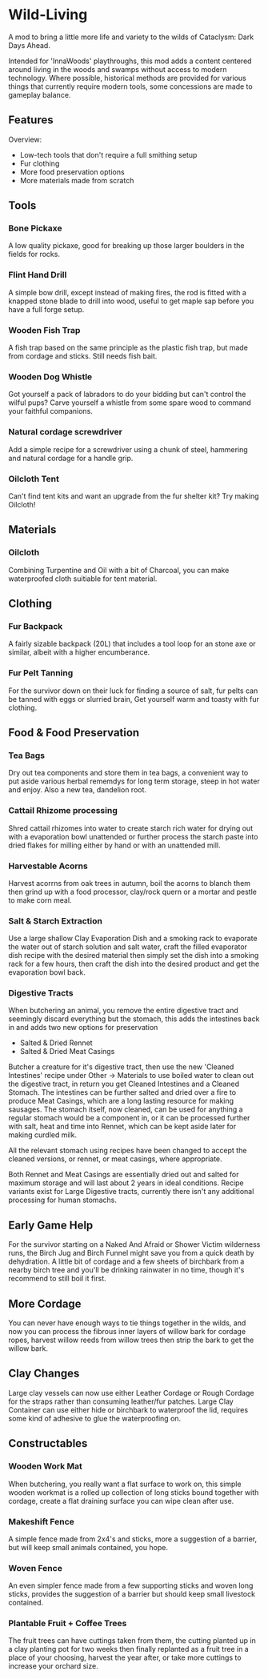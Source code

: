 # Wild-Living
A mod to bring a little more life and variety to the wilds of Cataclysm: Dark Days Ahead.

Intended for 'InnaWoods' playthroughs, this mod adds a content centered around living in the woods and swamps without access to modern technology. Where possible, historical methods are provided for various things that currently require modern tools, some concessions are made to gameplay balance.

## Features

Overview:
- Low-tech tools that don't require a full smithing setup
- Fur clothing
- More food preservation options
- More materials made from scratch

## Tools

### Bone Pickaxe
A low quality pickaxe, good for breaking up those larger boulders in the fields for rocks.

### Flint Hand Drill
A simple bow drill, except instead of making fires, the rod is fitted with a knapped stone blade to drill into wood, useful to get maple sap before you have a full forge setup.

### Wooden Fish Trap
A fish trap based on the same principle as the plastic fish trap, but made from cordage and sticks. Still needs fish bait.

### Wooden Dog Whistle
Got yourself a pack of labradors to do your bidding but can't control the wilful pups? Carve yourself a whistle from some spare wood to command your faithful companions.

### Natural cordage screwdriver
Add a simple recipe for a screwdriver using a chunk of steel, hammering and natural cordage for a handle grip.

### Oilcloth Tent
Can't find tent kits and want an upgrade from the fur shelter kit? Try making Oilcloth!

## Materials

### Oilcloth
Combining Turpentine and Oil with a bit of Charcoal, you can make waterproofed cloth suitiable for tent material.

## Clothing

### Fur Backpack
A fairly sizable backpack (20L) that includes a tool loop for an stone axe or similar, albeit with a higher encumberance.

### Fur Pelt Tanning
For the survivor down on their luck for finding a source of salt, fur pelts can be tanned with eggs or slurried brain, Get yourself warm and toasty with fur clothing.

## Food & Food Preservation

### Tea Bags
Dry out tea components and store them in tea bags, a convenient way to put aside various herbal rememdys for long term storage, steep in hot water and enjoy. Also a new tea, dandelion root.

### Cattail Rhizome processing
Shred cattail rhizomes into water to create starch rich water for drying out with a evaporation bowl unattended or further process the starch paste into dried flakes for milling either by hand or with an unattended mill.

### Harvestable Acorns
Harvest acorrns from oak trees in autumn, boil the acorns to blanch them then grind up with a food processor, clay/rock quern or a mortar and pestle to make corn meal.

### Salt & Starch Extraction
Use a large shallow Clay Evaporation Dish and a smoking rack to evaporate the water out of starch solution and salt water, craft the filled evaporator dish recipe with the desired material then simply set the dish into a smoking rack for a few hours, then craft the dish into the desired product and get the evaporation bowl back.	

### Digestive Tracts
When butchering an animal, you remove the entire digestive tract and seemingly discard everything but the stomach, this adds the intestines back in and adds two new options for preservation

- Salted & Dried Rennet
- Salted & Dried Meat Casings

Butcher a creature for it's digestive tract, then use the new 'Cleaned Intestines' recipe under Other -> Materials to use boiled water to clean out the digestive tract, in return you get Cleaned Intestines and a Cleaned Stomach. 
The intestines can be further salted and dried over a fire to produce Meat Casings, which are a long lasting resource for making sausages. The stomach itself, now cleaned, can be used for anything a regular stomach would be a component in, or it can be processed further with salt, heat and time into Rennet, which can be kept aside later for making curdled milk.

All the relevant stomach using recipes have been changed to accept the cleaned versions, or rennet, or meat casings, where appropriate.

Both Rennet and Meat Casings are essentially dried out and salted for maximum storage and will last about 2 years in ideal conditions.
Recipe variants exist for Large Digestive tracts, currently there isn't any additional processing for human stomachs.

## Early Game Help

For the survivor starting on a Naked And Afraid or Shower Victim wilderness runs, the Birch Jug and Birch Funnel might save you from a quick death by dehydration. A little bit of cordage and a few sheets of birchbark from a nearby birch tree and you'll be drinking rainwater in no time, though it's recommend to still boil it first.

## More Cordage

You can never have enough ways to tie things together in the wilds, and now you can process the fibrous inner layers of willow bark for cordage ropes, harvest willow reeds from willow trees then strip the bark to get the willow bark.

## Clay Changes
Large clay vessels can now use either Leather Cordage or Rough Cordage for the straps rather than consuming leather/fur patches. Large Clay Container can use either hide or birchbark to waterproof the lid, requires some kind of adhesive to glue the waterproofing on.

## Constructables

### Wooden Work Mat
When butchering, you really want a flat surface to work on, this simple wooden workmat is a rolled up collection of long sticks bound together with cordage, create a flat draining surface you can wipe clean after use.

### Makeshift Fence
A simple fence made from 2x4's and sticks, more a suggestion of a barrier, but will keep small animals contained, you hope.

### Woven Fence
An even simpler fence made from a few supporting sticks and woven long sticks, provides the suggestion of a barrier but should keep small livestock contained.

### Plantable Fruit + Coffee Trees
The fruit trees can have cuttings taken from them, the cutting planted up in a clay planting pot for two weeks then finally replanted as a fruit tree in a place of your choosing, harvest the year after, or take more cuttings to increase your orchard size.
